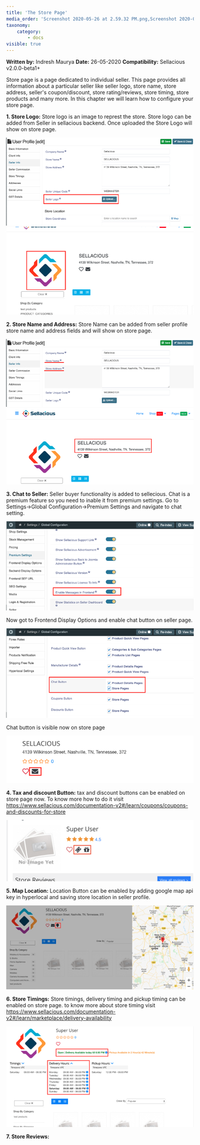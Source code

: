 ```yaml
---
title: 'The Store Page'
media_order: 'Screenshot 2020-05-26 at 2.59.32 PM.png,Screenshot 2020-05-26 at 3.10.44 PM.png,Screenshot 2020-05-26 at 3.14.14 PM.png,Screenshot 2020-05-26 at 3.15.57 PM.png,Screenshot 2020-05-26 at 5.41.56 PM.png,Screenshot 2020-05-26 at 5.47.10 PM.png,Screenshot 2020-05-26 at 5.48.24 PM.png,72896075-eb1f7800-3d44-11ea-8c13-51be164f23ed (1).png,Screenshot 2020-05-26 at 5.57.42 PM.png,Screenshot 2020-05-26 at 6.07.55 PM.png'
taxonomy:
    category:
        - docs
visible: true
---
```


**Written by:** Indresh Maurya
**Date:** 26-05-2020
**Compatibility:** Sellacious v2.0.0-beta1+

Store page is a page dedicated to individual seller. This page provides all information about a particular seller like seller logo, store name, store address, seller's coupon/discount, store rating/reviews, store timing, store products and many more. In this chapter we will learn how to configure your store page.

**1. Store Logo:** Store logo is an image to represt the store. Store logo can be added from Seller in sellacious backend. Once uploaded the Store Logo will show on store page.

![](Screenshot%202020-05-26%20at%202.59.32%20PM.png)
![](Screenshot%202020-05-26%20at%203.10.44%20PM.png)


**2. Store Name and Address:** Store Name can be added from seller profile store name and address fields and will show on store page.

![](Screenshot%202020-05-26%20at%203.14.14%20PM.png)
![](Screenshot%202020-05-26%20at%203.15.57%20PM.png)

**3. Chat to Seller:** Seller buyer functionality is added to sellecious. Chat is a premium feature so you need to inable it from premium settings. Go to Settings->Global Configuration->Premium Settings and navigate to chat setting.

![](Screenshot%202020-05-26%20at%205.41.56%20PM.png)

Now got to Frontend Display Options and enable chat button on seller page.

![](Screenshot%202020-05-26%20at%205.47.10%20PM.png)

Chat button is visible now on store page 

![](Screenshot%202020-05-26%20at%205.48.24%20PM.png)

**4. Tax and discount Button:** tax and discount buttons can be enabled on store page now. To know more how to do it visit https://www.sellacious.com/documentation-v2#/learn/coupons/coupons-and-discounts-for-store

![](72896075-eb1f7800-3d44-11ea-8c13-51be164f23ed%20%281%29.png)

**5. Map Location:** Location Button can be enabled by adding google map api key in hyperlocal and saving store location in seller profile.

![](Screenshot%202020-05-26%20at%205.57.42%20PM.png)

**6. Store Timings:** Store timings, delivery timing and pickup timing can be enabled on store page. to know more about store timing visit https://www.sellacious.com/documentation-v2#/learn/marketplace/delivery-availability

![](Screenshot%202020-05-26%20at%206.07.55%20PM.png)

**7. Store Reviews:** 

